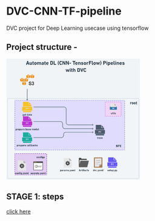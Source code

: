 # DVC-CNN-TF-pipeline
DVC project for Deep Learning usecase using tensorflow
## Project structure -

<img src="https://github.com/iambalakrishnan/DVC-CNN-TF-pipeline/blob/main/docs/images/DVC-CNN-pipeline@2x.png" alt="workflow" width="70%">

## STAGE 1: steps

[click here](docs/steps/stage_01_steps.md)